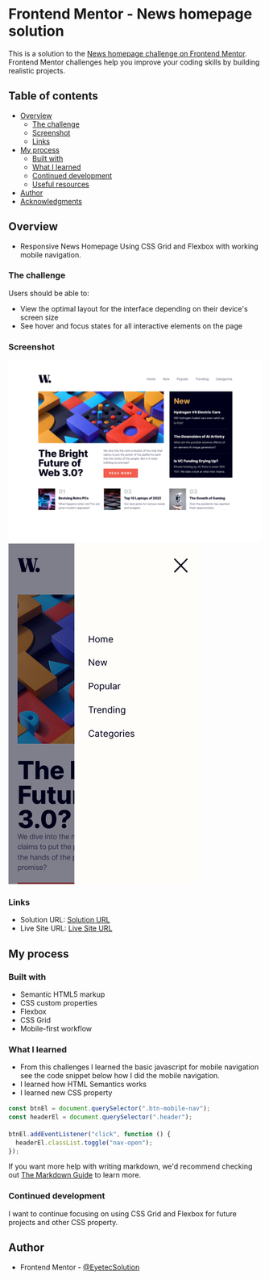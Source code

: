 # Frontend Mentor - News homepage solution

This is a solution to the [News homepage challenge on Frontend Mentor](https://www.frontendmentor.io/challenges/news-homepage-H6SWTa1MFl). Frontend Mentor challenges help you improve your coding skills by building realistic projects.

## Table of contents

- [Overview](#overview)
  - [The challenge](#the-challenge)
  - [Screenshot](#screenshot)
  - [Links](#links)
- [My process](#my-process)
  - [Built with](#built-with)
  - [What I learned](#what-i-learned)
  - [Continued development](#continued-development)
  - [Useful resources](#useful-resources)
- [Author](#author)
- [Acknowledgments](#acknowledgments)

## Overview

- Responsive News Homepage Using CSS Grid and Flexbox with working mobile navigation.

### The challenge

Users should be able to:

- View the optimal layout for the interface depending on their device's screen size
- See hover and focus states for all interactive elements on the page

### Screenshot

![](./Desktop-Solution.png)
![](./Mobile-Solution.png)

### Links

- Solution URL: [Solution URL](https://github.com/Techies101/News-Homepage)
- Live Site URL: [Live Site URL](https://techies101.github.io/News-Homepage/)

## My process

### Built with

- Semantic HTML5 markup
- CSS custom properties
- Flexbox
- CSS Grid
- Mobile-first workflow

### What I learned

- From this challenges I learned the basic javascript for mobile navigation see the code snippet below how I did the mobile navigation.
- I learned how HTML Semantics works
- I learned new CSS property

```js
const btnEl = document.querySelector(".btn-mobile-nav");
const headerEl = document.querySelector(".header");

btnEl.addEventListener("click", function () {
  headerEl.classList.toggle("nav-open");
});
```

If you want more help with writing markdown, we'd recommend checking out [The Markdown Guide](https://www.markdownguide.org/) to learn more.

### Continued development

I want to continue focusing on using CSS Grid and Flexbox for future projects and other CSS property.

## Author

- Frontend Mentor - [@EyetecSolution](https://www.frontendmentor.io/profile/EyetecSolution)

```

```
